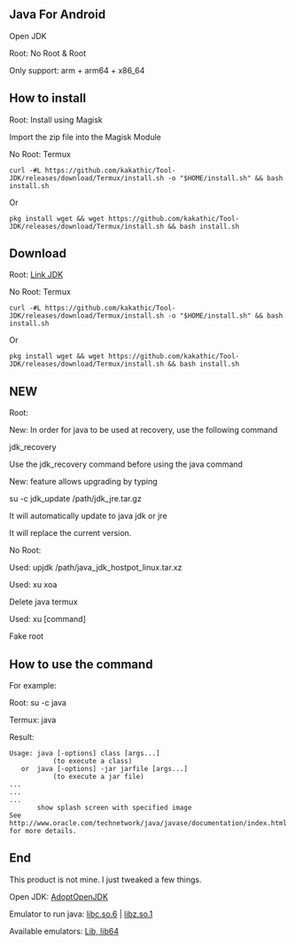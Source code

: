 ## Java For Android


Open JDK

Root: No Root & Root

Only support: arm + arm64 + x86_64


## How to install

Root: Install using Magisk

Import the zip file into the Magisk Module

No Root: Termux
```
curl -#L https://github.com/kakathic/Tool-JDK/releases/download/Termux/install.sh -o "$HOME/install.sh" && bash install.sh
```
Or
```
pkg install wget && wget https://github.com/kakathic/Tool-JDK/releases/download/Termux/install.sh && bash install.sh
```

## Download

Root: [Link JDK](https://github.com/kakathic/Tool-JDK/releases/download/JDK16/Tool-JDK.zip)

No Root: Termux
```
curl -#L https://github.com/kakathic/Tool-JDK/releases/download/Termux/install.sh -o "$HOME/install.sh" && bash install.sh
```
Or
```
pkg install wget && wget https://github.com/kakathic/Tool-JDK/releases/download/Termux/install.sh && bash install.sh
```

## NEW

Root:

New: In order for java to be used at recovery, use the following command

jdk_recovery

Use the jdk_recovery command before using the java command

New: feature allows upgrading by typing

su -c jdk_update /path/jdk_jre.tar.gz

It will automatically update to java jdk or jre

It will replace the current version.

No Root:

Used: upjdk /path/java_jdk_hostpot_linux.tar.xz

Used: xu xoa

Delete java termux

Used: xu [command]

Fake root


## How to use the command


For example:

Root: su -c java

Termux: java

Result:

```
Usage: java [-options] class [args...]
           (to execute a class)
   or  java [-options] -jar jarfile [args...]
           (to execute a jar file)
...
...
...
       show splash screen with specified image
See http://www.oracle.com/technetwork/java/javase/documentation/index.html for more details.
```


## End

This product is not mine. I just tweaked a few things.

Open JDK: [AdoptOpenJDK](https://adoptopenjdk.net)

Emulator to run java: [libc.so.6](https://packages.debian.org/search?searchon=contents&keywords=libc.so.6) | [libz.so.1](https://packages.debian.org/search?searchon=contents&keywords=libz.so.1)

Available emulators: [Lib, lib64](https://github.com/kakathic/Tool-JDK/tree/main/lib)
